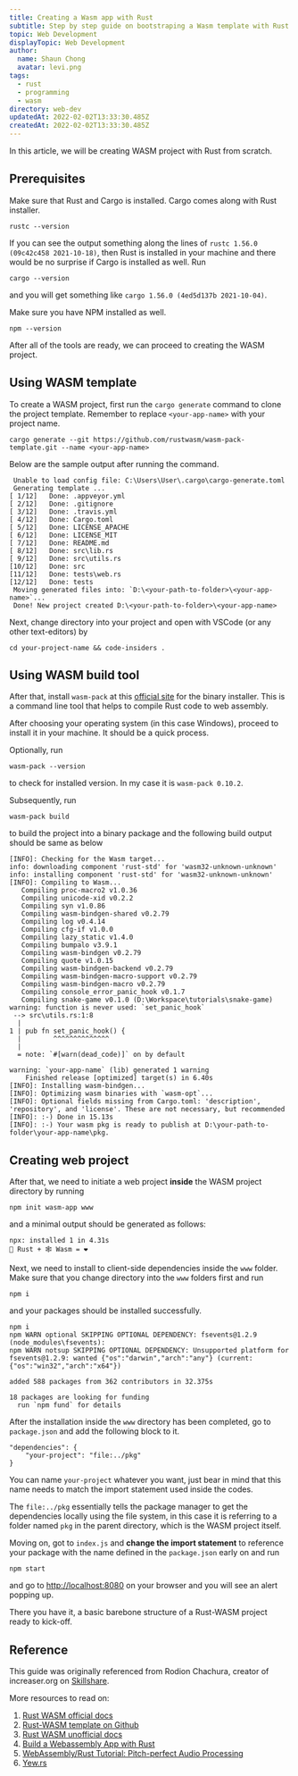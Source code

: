 ```yaml
---
title: Creating a Wasm app with Rust
subtitle: Step by step guide on bootstraping a Wasm template with Rust
topic: Web Development
displayTopic: Web Development
author:
  name: Shaun Chong
  avatar: levi.png
tags:
  - rust
  - programming
  - wasm
directory: web-dev
updatedAt: 2022-02-02T13:33:30.485Z
createdAt: 2022-02-02T13:33:30.485Z
---
```


In this article, we will be creating WASM project with Rust from scratch.

## Prerequisites

Make sure that Rust and Cargo is installed. Cargo comes along with Rust installer.

```
rustc --version
```

If you can see the output something along the lines of `rustc 1.56.0 (09c42c458 2021-10-18)`, then Rust is installed in your machine and there would be no surprise if Cargo is installed as well. Run

```
cargo --version
```

and you will get something like `cargo 1.56.0 (4ed5d137b 2021-10-04)`.

Make sure you have NPM installed as well.

```
npm --version
```

After all of the tools are ready, we can proceed to creating the WASM project.

## Using WASM template

To create a WASM project, first run the `cargo generate` command to clone the project template. Remember to replace `<your-app-name>` with your project name.

```
cargo generate --git https://github.com/rustwasm/wasm-pack-template.git --name <your-app-name>
```

Below are the sample output after running the command.

```
 Unable to load config file: C:\Users\User\.cargo\cargo-generate.toml
 Generating template ...
[ 1/12]   Done: .appveyor.yml
[ 2/12]   Done: .gitignore
[ 3/12]   Done: .travis.yml
[ 4/12]   Done: Cargo.toml
[ 5/12]   Done: LICENSE_APACHE
[ 6/12]   Done: LICENSE_MIT
[ 7/12]   Done: README.md
[ 8/12]   Done: src\lib.rs
[ 9/12]   Done: src\utils.rs
[10/12]   Done: src
[11/12]   Done: tests\web.rs
[12/12]   Done: tests
 Moving generated files into: `D:\<your-path-to-folder>\<your-app-name>`...
 Done! New project created D:\<your-path-to-folder>\<your-app-name>
```

Next, change directory into your project and open with VSCode (or any other text-editors) by

```
cd your-project-name && code-insiders .
```

## Using WASM build tool

After that, install `wasm-pack` at this [official site](https://rustwasm.github.io/wasm-pack/installer/) for the binary installer. This is a command line tool that helps to compile Rust code to web assembly.

After choosing your operating system (in this case Windows), proceed to install it in your machine. It should be a quick process.

Optionally, run

```
wasm-pack --version
```

to check for installed version. In my case it is `wasm-pack 0.10.2`.

Subsequently, run

```
wasm-pack build
```

to build the project into a binary package and the following build output should be same as below

```
[INFO]: Checking for the Wasm target...
info: downloading component 'rust-std' for 'wasm32-unknown-unknown'
info: installing component 'rust-std' for 'wasm32-unknown-unknown'
[INFO]: Compiling to Wasm...
   Compiling proc-macro2 v1.0.36
   Compiling unicode-xid v0.2.2
   Compiling syn v1.0.86
   Compiling wasm-bindgen-shared v0.2.79
   Compiling log v0.4.14
   Compiling cfg-if v1.0.0
   Compiling lazy_static v1.4.0
   Compiling bumpalo v3.9.1
   Compiling wasm-bindgen v0.2.79
   Compiling quote v1.0.15
   Compiling wasm-bindgen-backend v0.2.79
   Compiling wasm-bindgen-macro-support v0.2.79
   Compiling wasm-bindgen-macro v0.2.79
   Compiling console_error_panic_hook v0.1.7
   Compiling snake-game v0.1.0 (D:\Workspace\tutorials\snake-game)
warning: function is never used: `set_panic_hook`
 --> src\utils.rs:1:8
  |
1 | pub fn set_panic_hook() {
  |        ^^^^^^^^^^^^^^
  |
  = note: `#[warn(dead_code)]` on by default

warning: `your-app-name` (lib) generated 1 warning
    Finished release [optimized] target(s) in 6.40s
[INFO]: Installing wasm-bindgen...
[INFO]: Optimizing wasm binaries with `wasm-opt`...
[INFO]: Optional fields missing from Cargo.toml: 'description', 'repository', and 'license'. These are not necessary, but recommended
[INFO]: :-) Done in 15.13s
[INFO]: :-) Your wasm pkg is ready to publish at D:\your-path-to-folder\your-app-name\pkg.
```

## Creating web project

After that, we need to initiate a web project **inside** the WASM project directory by running

```
npm init wasm-app www
```

and a minimal output should be generated as follows:

```
npx: installed 1 in 4.31s
🦀 Rust + 🕸 Wasm = ❤
```

Next, we need to install to client-side dependencies inside the `www` folder. Make sure that you change directory into the `www` folders first and run

```
npm i
```

and your packages should be installed successfully.

```
npm i
npm WARN optional SKIPPING OPTIONAL DEPENDENCY: fsevents@1.2.9 (node_modules\fsevents):
npm WARN notsup SKIPPING OPTIONAL DEPENDENCY: Unsupported platform for fsevents@1.2.9: wanted {"os":"darwin","arch":"any"} (current: {"os":"win32","arch":"x64"})

added 588 packages from 362 contributors in 32.375s

18 packages are looking for funding
  run `npm fund` for details
```

After the installation inside the `www` directory has been completed, go to `package.json` and add the following block to it.

```json[package.json]
"dependencies": {
	"your-project": "file:../pkg"
}
```

You can name `your-project` whatever you want, just bear in mind that this name needs to match the import statement used inside the codes.

The `file:../pkg` essentially tells the package manager to get the dependencies locally using the file system, in this case it is referring to a folder named `pkg` in the parent directory, which is the WASM project itself.

Moving on, got to `index.js` and **change the import statement** to reference your package with the name defined in the `package.json` early on and run

```
npm start
```

and go to [http://localhost:8080](http://localhost:8080) on your browser and you will see an alert popping up.

There you have it, a basic barebone structure of a Rust-WASM project ready to kick-off.

## Reference

This guide was originally referenced from Rodion Chachura, creator of increaser.org on [Skillshare](https://www.skillshare.com/classes/Snake-Game-With-Rust-JavaScript-and-WebAssembly).

More resources to read on:

1. [Rust WASM official docs](https://rustwasm.github.io/docs/book/game-of-life/hello-world.html)
2. [Rust-WASM template on Github](https://github.com/rustwasm/wasm-pack-template)
3. [Rust WASM unofficial docs](https://rustwasm.github.io/wasm-pack/book/)
4. [Build a Webassembly App with Rust](https://thenewstack.io/build-a-webassembly-app-with-rust/)
5. [WebAssembly/Rust Tutorial: Pitch-perfect Audio Processing](https://www.toptal.com/webassembly/webassembly-rust-tutorial-web-audio)
6. [Yew.rs](https://yew.rs/)
